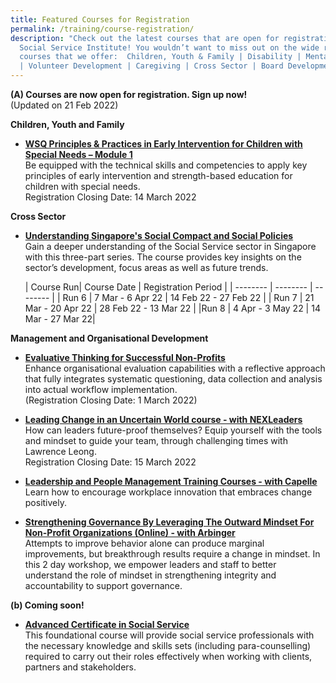 ```yaml
---
title: Featured Courses for Registration
permalink: /training/course-registration/
description: "Check out the latest courses that are open for registration at the
  Social Service Institute! You wouldn’t want to miss out on the wide range of
  courses that we offer:  Children, Youth & Family | Disability | Mental Health
  | Volunteer Development | Caregiving | Cross Sector | Board Development "
---
```

**(A) Courses are now open for registration. Sign up now!**
<br>(Updated on 21 Feb 2022)

**Children, Youth and Family**
* **[WSQ Principles & Practices in Early Intervention for Children with Special Needs – Module 1](https://iltms.ssi.gov.sg/registration#/Course?coursecode=SDIS463)**
<br>Be equipped with the technical skills and competencies to apply key principles of early intervention and strength-based education for children with special needs.
<br>Registration Closing Date: 14 March 2022


**Cross Sector**

* **[Understanding Singapore's Social Compact and Social Policies](https://iltms.ssi.gov.sg/registration#/Course?coursecode=SCRS400)**
<br> Gain a deeper understanding of the Social Service sector in Singapore with this three-part series. The course provides key insights on the sector’s development, focus areas as well as future trends. 

	| Course Run| Course Date | Registration Period |
| -------- | -------- | -------- |
| Run 6     | 7 Mar - 6 Apr 22  | 14 Feb 22 - 27 Feb 22   |
| Run 7 | 21 Mar - 20 Apr 22 | 28 Feb 22 - 13 Mar 22 |
|Run 8 | 4 Apr - 3 May 22 | 14 Mar - 27 Mar 22|



**Management and Organisational Development**

* **[Evaluative Thinking for Successful Non-Profits](https://iltms.ssi.gov.sg/registration/#/Course?coursecode=NMGT5992)**
<br> Enhance organisational evaluation capabilities with a reflective approach that fully integrates systematic questioning, data collection and analysis into actual workflow implementation. 
<br> (Registration Closing Date:  1 March 2022)


* **[Leading Change in an Uncertain World course - with NEXLeaders](https://go.gov.sg/nexleadership)**
<br>How can leaders future-proof themselves? Equip yourself with the tools and mindset to guide your team, through challenging times with Lawrence Leong.
<br> Registration Closing Date: 15 March 2022


* **[Leadership and People Management Training Courses - with Capelle](https://forms.office.com/r/MBdJgS9VLB)**
<br>Learn how to encourage workplace innovation that embraces change positively. 


* **[Strengthening Governance By Leveraging The Outward Mindset For Non-Profit Organizations (Online) - with Arbinger](https://forms.office.com/r/MBdJgS9VLB)**
<br>Attempts to improve behavior alone can produce marginal improvements, but breakthrough results require a change in mindset. In this 2 day workshop, we empower leaders and staff to better understand the role of mindset in strengthening integrity and accountability to support governance.

**(b) Coming soon!**
* **[Advanced Certificate in Social Service](https://www.ssi.gov.sg/training/cet-programmes/advanced-certificate-in-social-service/)**
<br>This foundational course will provide social service professionals with the necessary knowledge and skills sets (including para-counselling) required to carry out their roles effectively when working with clients, partners and stakeholders.